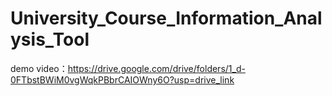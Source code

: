 # University_Course_Information_Analysis_Tool
demo video：https://drive.google.com/drive/folders/1_d-0FTbstBWiM0vgWqkPBbrCAIOWny6O?usp=drive_link
